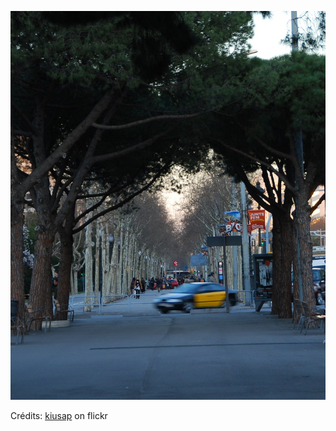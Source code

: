 ![Mathieu](/images/2022-04-23.jpg)

Crédits: [kiusap](https://www.flickr.com/people/kiusap/) on flickr